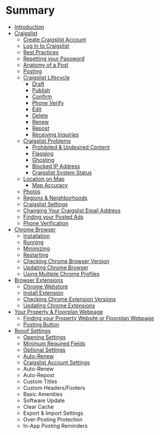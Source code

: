 # Summary

* [Introduction](README.md)
* [Craigslist](craigslistmd.md)
   * [Create Craigslist Account](create_craigslist_account.md)
   * [Log In to Craigslist](loginto_craigslist_md.md)
   * [Best Practices](craigslistbest_practices_md.md)
   * [Resetting your Password](resetcraigslist_password_md.md)
   * [Anatomy of a Post](anatomymd.md)
   * [Posting](postmanually_md.md)
   * [Craigslist Lifecycle](craigslistlifecycle_md.md)
       * [Draft](draft.md)
       * [Publish](publish.md)
       * [Confirm](confirm.md)
       * [Phone Verify](phone_verify.md)
       * [Edit](edit.md)
       * [Delete](delete.md)
       * [Renew](renew.md)
       * [Repost](repost.md)
       * [Receiving Inquiries](receiving_inquiries.md)
   * [Craigslist Problems](craigslist_problems.md)
       * [Prohibited & Undesired Content](craigslist_prohibited_content.md)
       * [Flagging](flagggin.md)
       * [Ghosting](ghosting.md)
       * [Blocked IP Address](ip_blocked.md)
       * [Craigslist System Status](craigslist_system_status.md)
   * [Location on Map](craigslistmapping_md.md)
       * [Map Accuracy](map_accuracy.md)
   * [Photos](craigslistphotos_md.md)
   * [Regions & Neighborhoods](regionsand_neighborhoods_md.md)
   * [Craigslist Settings](craigslistsetting_md.md)
   * [Changing Your Craigslist Email Address](changecraigslist_email_md.md)
   * [Finding your Posted Ads](findingyour_posted_ads_md.md)
   * [Phone Verification](missing_ads.md)
* [Chrome Browser](chromemd.md)
   * [Installation](installing_google_chrome.md)
   * [Running](runningchrome_md.md)
   * [Minimizing](minimizingchrome_md.md)
   * [Restarting](restartingchrome_md.md)
   * [Checking Chrome Browser Version](chromeversion_md.md)
   * [Updating Chrome Browser](updatingchrome_md.md)
   * [Using Multiple Chrome Profiles](chromeprofiles_md.md)
* [Browser Extensions](chromeextensions_md.md)
   * [Chrome Webstore](webstoremd.md)
   * [Install Extension](installchrome_extension_md.md)
   * [Checking Chrome Extension Versions](extensionversions_md.md)
   * [Updating Chrome Extensions](updatingextensions_md.md)
* [Your Property & Floorplan Webpage](property_webpage.md)
   * [Finding your Property Website or Floorplan Webpage](findingfloorplan_md.md)
   * [Posting Button](postingbutton_md.md)
* [Rooof Settings](settings.md)
   * [Opening Settings](openingsettings_md.md)
   * [Minimum Required Fields](requiredfields_md.md)
   * [Optional Settings](rooof_optional_settings.md)
   * [Auto-Renew](auto-renew.md)
   * [Craigslist Account Settings](craigslist_account_settings.md)
   * Auto-Renew
   * Auto-Repost
   * Custom Titles
   * Custom Headers/Footers
   * Basic Amenities
   * Software Update
   * Clear Cache
   * Export & Import Settings
   * Over-Posting Protection
   * In-App Posting Reminders

